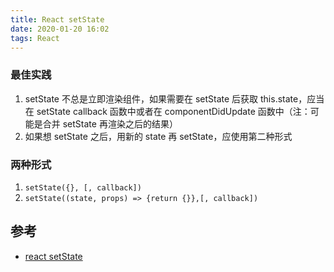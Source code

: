 ```yaml
---
title: React setState
date: 2020-01-20 16:02
tags: React
---
```


### 最佳实践

1. setState 不总是立即渲染组件，如果需要在 setState 后获取 this.state，应当在 setState callback 函数中或者在 componentDidUpdate 函数中（注：可能是合并 setState 再渲染之后的结果）
2. 如果想 setState 之后，用新的 state 再 setState，应使用第二种形式

### 两种形式

1. `setState({}, [, callback])`
2. `setState((state, props) => {return {}},[, callback])`

## 参考

- [react setState](https://reactjs.org/docs/react-component.html#setstate)
